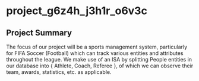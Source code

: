 # project_g6z4h_j3h1r_o6v3c

## Project Summary
The focus of our project will be a sports management system, particularly for FIFA Soccer (Football) which can track various entities and attributes throughout the league. We make use of an ISA by splitting People entities in our database into { Athlete, Coach, Referee }, of which we can observe their team, awards, statistics, etc. as applicable.
